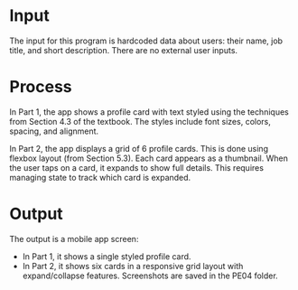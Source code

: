 # Input

The input for this program is hardcoded data about users: their name, job title, and short description. There are no external user inputs.

# Process

In Part 1, the app shows a profile card with text styled using the techniques from Section 4.3 of the textbook. The styles include font sizes, colors, spacing, and alignment.

In Part 2, the app displays a grid of 6 profile cards. This is done using flexbox layout (from Section 5.3). Each card appears as a thumbnail. When the user taps on a card, it expands to show full details. This requires managing state to track which card is expanded.

# Output

The output is a mobile app screen:
- In Part 1, it shows a single styled profile card.
- In Part 2, it shows six cards in a responsive grid layout with expand/collapse features. Screenshots are saved in the PE04 folder.
